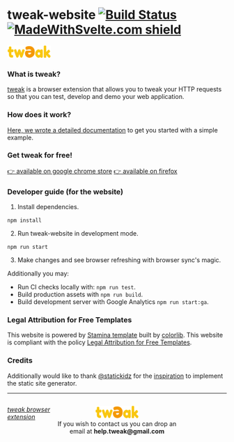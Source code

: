 # tweak-website [![Build Status](https://travis-ci.com/emonacchi/tweak-website.svg?branch=master)](https://travis-ci.com/emonacchi/tweak-website) [![MadeWithSvelte.com shield](https://madewithsvelte.com/storage/repo-shields/2475-shield.svg)](https://madewithsvelte.com/p/tweak/shield-link)
<a href="https://tweak-extension.com/" title="tweak browser extension">
  <img width="100" height="30" alt="tweak browser extension" style="border-width:0" src="https://raw.githubusercontent.com/emonacchi/tweak-website/master/src/assets/images/tweak-logo-23042020.png"/>
</a>

### What is tweak?

<a href="https://tweak-extension.com">tweak</a> is a browser extension that allows you to tweak your HTTP requests so that you can test, develop and demo your web application.

### How does it work?

<a href="https://tweak-extension.com/documentation" title="tweak browser extension documentation page">Here, we wrote a detailed documentation</a> to get you started with a simple example.

### Get tweak for free!
<a href="https://chrome.google.com/webstore/detail/tweak/feahianecghpnipmhphmfgmpdodhcapi?hl=en" title="tweak browser extension chrome">👉 available on google chrome store</a>
<a href="https://addons.mozilla.org/en-US/firefox/addon/tweak-extension/" title="tweak browser extension firefox">👉 available on firefox</a>

### Developer guide (for the website)

1. Install dependencies.

```
npm install
```

2. Run tweak-website in development mode.

```
npm run start
```

3. Make changes and see browser refreshing with browser sync's magic.

Additionally you may:

- Run CI checks locally with: `npm run test`.
- Build production assets with `npm run build`.
- Build development server with Google Analytics `npm run start:ga`.

### Legal Attribution for Free Templates

This website is powered by [Stamina template](https://colorlib.com/wp/template/stamina/) built by [colorlib](https://colorlib.com/wp/). This website is compliant with the policy [Legal Attribution for Free Templates](https://colorlib.com/wp/licence/).

### Credits

Additionally would like to thank [@statickidz](https://github.com/statickidz) for the [inspiration](https://github.com/statickidz/webpack-handlebars-bootstrap) to implement the static site generator.

<hr>

<footer>
<p style="float:left; width: 20%;">
<i><a href="https://chrome.google.com/webstore/detail/tweak/feahianecghpnipmhphmfgmpdodhcapi/" title="tweak browser extension">tweak browser extension</a></i>
</p>
<p style="float:left; width: 60%; text-align:center;">
<a href="https://tweak-extension.com#contact-section"><img width="100" height="30" title="tweak browser extension" style="border-width:0" src="https://raw.githubusercontent.com/emonacchi/tweak-website/master/src/assets/images/tweak-logo-23042020.png"/></a><br />If you wish to contact us you can drop an email at <b>help.tweak@gmail.com</b>
</p>
</footer>
